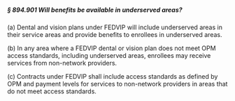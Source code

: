 ##### § 894.901 Will benefits be available in underserved areas? #####

(a) Dental and vision plans under FEDVIP will include underserved areas in their service areas and provide benefits to enrollees in underserved areas.

(b) In any area where a FEDVIP dental or vision plan does not meet OPM access standards, including underserved areas, enrollees may receive services from non-network providers.

(c) Contracts under FEDVIP shall include access standards as defined by OPM and payment levels for services to non-network providers in areas that do not meet access standards.